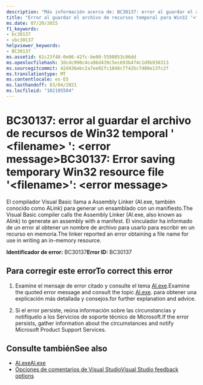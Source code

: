 ```yaml
---
description: "Más información acerca de: BC30137: error al guardar el archivo de recursos de Win32 temporal ' <filename> ': <error message>"
title: "Error al guardar el archivo de recursos temporal para Win32 '<filename>': <error message>"
ms.date: 07/20/2015
f1_keywords:
- bc30137
- vbc30137
helpviewer_keywords:
- BC30137
ms.assetid: 61c23f48-0e06-42fc-be00-5598053c86dd
ms.openlocfilehash: 3dcdc990c4ca96d439c5ec693b474c1d9b936313
ms.sourcegitcommit: 42d436ebc2a7ee02fc1848c7742bc7d80e13fc2f
ms.translationtype: MT
ms.contentlocale: es-ES
ms.lasthandoff: 03/04/2021
ms.locfileid: "102105504"
---
```

# <a name="bc30137-error-saving-temporary-win32-resource-file-filename-error-message"></a><span data-ttu-id="9ff49-103">BC30137: error al guardar el archivo de recursos de Win32 temporal ' \<filename> ': \<error message></span><span class="sxs-lookup"><span data-stu-id="9ff49-103">BC30137: Error saving temporary Win32 resource file '\<filename>': \<error message></span></span>

<span data-ttu-id="9ff49-104">El compilador Visual Basic llama a Assembly Linker (Al.exe, también conocido como ALink) para generar un ensamblado con un manifiesto.</span><span class="sxs-lookup"><span data-stu-id="9ff49-104">The Visual Basic compiler calls the Assembly Linker (Al.exe, also known as Alink) to generate an assembly with a manifest.</span></span> <span data-ttu-id="9ff49-105">El vinculador ha informado de un error al obtener un nombre de archivo para usarlo para escribir en un recurso en memoria.</span><span class="sxs-lookup"><span data-stu-id="9ff49-105">The linker reported an error obtaining a file name for use in writing an in-memory resource.</span></span>

 <span data-ttu-id="9ff49-106">**Identificador de error:** BC30137</span><span class="sxs-lookup"><span data-stu-id="9ff49-106">**Error ID:** BC30137</span></span>

## <a name="to-correct-this-error"></a><span data-ttu-id="9ff49-107">Para corregir este error</span><span class="sxs-lookup"><span data-stu-id="9ff49-107">To correct this error</span></span>

1. <span data-ttu-id="9ff49-108">Examine el mensaje de error citado y consulte el tema [Al.exe](../../../framework/tools/al-exe-assembly-linker.md).</span><span class="sxs-lookup"><span data-stu-id="9ff49-108">Examine the quoted error message and consult the topic [Al.exe](../../../framework/tools/al-exe-assembly-linker.md).</span></span> <span data-ttu-id="9ff49-109">para obtener una explicación más detallada y consejos.</span><span class="sxs-lookup"><span data-stu-id="9ff49-109">for further explanation and advice.</span></span>

2. <span data-ttu-id="9ff49-110">Si el error persiste, reúna información sobre las circunstancias y notifíquelo a los Servicios de soporte técnico de Microsoft.</span><span class="sxs-lookup"><span data-stu-id="9ff49-110">If the error persists, gather information about the circumstances and notify Microsoft Product Support Services.</span></span>

## <a name="see-also"></a><span data-ttu-id="9ff49-111">Consulte también</span><span class="sxs-lookup"><span data-stu-id="9ff49-111">See also</span></span>

- [<span data-ttu-id="9ff49-112">Al.exe</span><span class="sxs-lookup"><span data-stu-id="9ff49-112">Al.exe</span></span>](../../../framework/tools/al-exe-assembly-linker.md)
- [<span data-ttu-id="9ff49-113">Opciones de comentarios de Visual Studio</span><span class="sxs-lookup"><span data-stu-id="9ff49-113">Visual Studio feedback options</span></span>](/visualstudio/ide/feedback-options)
